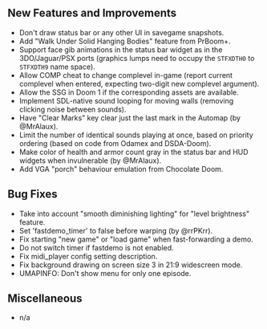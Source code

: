 ## New Features and Improvements
* Don't draw status bar or any other UI in savegame snapshots.
* Add "Walk Under Solid Hanging Bodies" feature from PrBoom+.
* Support face gib animations in the status bar widget as in the 3DO/Jaguar/PSX ports (graphics lumps need to occupy the `STFXDTH0` to `STFXDTH9` name space).
* Allow COMP cheat to change complevel in-game (report current complevel when entered, expecting two-digit new complevel argument).
* Allow the SSG in Doom 1 if the corresponding assets are available.
* Implement SDL-native sound looping for moving walls (removing clicking noise between sounds).
* Have "Clear Marks" key clear just the last mark in the Automap (by @MrAlaux).
* Limit the number of identical sounds playing at once, based on priority ordering (based on code from Odamex and DSDA-Doom).
* Make color of health and armor count gray in the status bar and HUD widgets when invulnerable (by @MrAlaux).
* Add VGA "porch" behaviour emulation from Chocolate Doom.

## Bug Fixes
* Take into account "smooth diminishing lighting" for "level brightness" feature.
* Set 'fastdemo_timer' to false before warping (by @rrPKrr).
* Fix starting "new game" or "load game" when fast-forwarding a demo.
* Do not switch timer if fastdemo is not enabled.
* Fix midi_player config setting description.
* Fix background drawing on screen size 3 in 21:9 widescreen mode.
* UMAPINFO: Don't show menu for only one episode.

## Miscellaneous
* n/a

